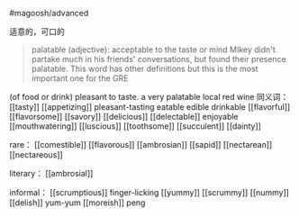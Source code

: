 #magoosh/advanced

适意的，可口的

> palatable (adjective): acceptable to the taste or mind 
MIkey didn't partake much in his friends' conversations, but found their presence palatable. This word has other definitions but this is the most important one for the GRE 



(of food or drink) pleasant to taste.
a very palatable local red wine
同义词：
[[tasty]]
[[appetizing]]
pleasant-tasting
eatable
edible
drinkable
[[flavorful]]
[[flavorsome]]
[[savory]]
[[delicious]]
[[delectable]]
enjoyable
[[mouthwatering]]
[[luscious]]
[[toothsome]]
[[succulent]]
[[dainty]]

rare：
[[comestible]]
[[flavorous]]
[[ambrosian]]
[[sapid]]
[[nectarean]]
[[nectareous]]

literary：
[[ambrosial]]

informal：
[[scrumptious]]
finger-licking
[[yummy]]
[[scrummy]]
[[nummy]]
[[delish]]
yum-yum
[[moreish]]
peng